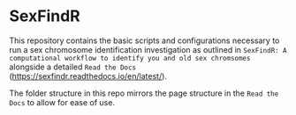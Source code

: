 # SexFindR

This repository contains the basic scripts and configurations necessary to run a sex chromosome identification investigation as outlined in `SexFindR: A computational workflow to identify you and old sex chromsomes` alongside a detailed `Read the Docs` (https://sexfindr.readthedocs.io/en/latest/).

The folder structure in this repo mirrors the page structure in the `Read the Docs` to allow for ease of use.
